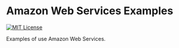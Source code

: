 # Amazon Web Services Examples
[![MIT License](https://img.shields.io/badge/license-MIT-blue.svg)](LICENSE)

Examples of use Amazon Web Services.
